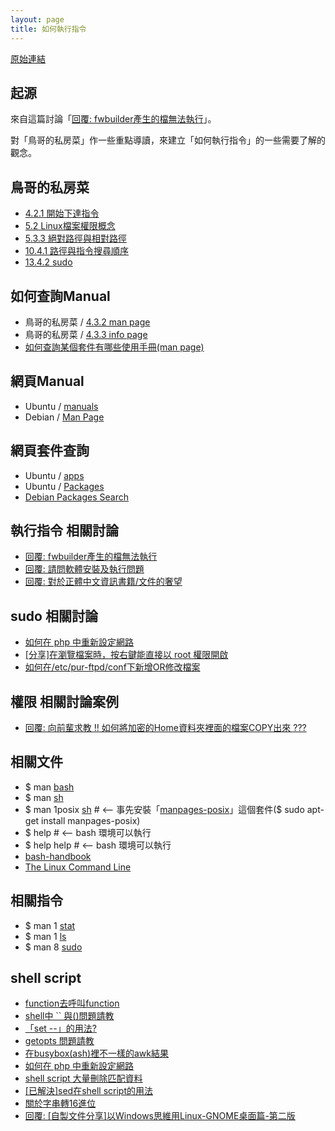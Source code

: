 ```yaml
---
layout: page
title: 如何執行指令
---
```


[原始連結](http://www.ubuntu-tw.org/modules/newbb/viewtopic.php?post_id=348698#forumpost348698)

## 起源

來自這篇討論「[回覆: fwbuilder產生的檔無法執行](http://www.ubuntu-tw.org/modules/newbb/viewtopic.php?post_id=348676#forumpost348676)」。

對「鳥哥的私房菜」作一些重點導讀，來建立「如何執行指令」的一些需要了解的觀念。


## 鳥哥的私房菜

* [4.2.1 開始下達指令](http://linux.vbird.org/linux_basic/0160startlinux.php#cmd_cmd)
* [5.2 Linux檔案權限概念](http://linux.vbird.org/linux_basic/0210filepermission.php#filepermission)
* [5.3.3 絕對路徑與相對路徑](http://linux.vbird.org/linux_basic/0210filepermission.php#dir_path)
* [10.4.1 路徑與指令搜尋順序](http://linux.vbird.org/linux_basic/0320bash.php#settings_path)
* [13.4.2 sudo](http://linux.vbird.org/linux_basic/0410accountmanager.php#sudo)

## 如何查詢Manual

* 鳥哥的私房菜 / [4.3.2 man page](http://linux.vbird.org/linux_basic/0160startlinux.php#manual_man)
* 鳥哥的私房菜 / [4.3.3 info page](http://linux.vbird.org/linux_basic/0160startlinux.php#manual_info)
* [如何查詢某個套件有哪些使用手冊(man page)](http://samwhelp.github.io/book-ubuntu-basic-skill/book/content/manual/how-to-find-out-manpages-by-a-package.html)

## 網頁Manual

* Ubuntu / [manuals](http://manpages.ubuntu.com/)
* Debian / [Man Page](http://manpages.debian.org/cgi-bin/man.cgi)

## 網頁套件查詢

* Ubuntu / [apps](https://apps.ubuntu.com/cat/)
* Ubuntu / [Packages](http://packages.ubuntu.com/)
* [Debian Packages Search](https://packages.debian.org/index)



## 執行指令 相關討論

* [回覆: fwbuilder產生的檔無法執行](http://www.ubuntu-tw.org/modules/newbb/viewtopic.php?post_id=348676#forumpost348676)
* [回覆: 請問軟體安裝及執行問題](http://www.ubuntu-tw.org/modules/newbb/viewtopic.php?post_id=348392#forumpost348392)
* [回覆: 對於正體中文資訊書籍/文件的奢望](http://www.ubuntu-tw.org/modules/newbb/viewtopic.php?post_id=348438#forumpost348438)

## sudo 相關討論

* [如何在 php 中重新設定網路](http://www.ubuntu-tw.org/modules/newbb/viewtopic.php?post_id=334758#forumpost334758)
* [[分享]在瀏覽檔案時，按右鍵能直接以 root 權限開啟](http://www.ubuntu-tw.org/modules/newbb/viewtopic.php?post_id=326794#forumpost326794)
* [如何在/etc/pur-ftpd/conf下新增OR修改檔案](http://www.ubuntu-tw.org/modules/newbb/viewtopic.php?post_id=348236#forumpost348236)

## 權限 相關討論案例

* [回覆: 向前輩求教 !! 如何將加密的Home資料夾裡面的檔案COPY出來 ???](http://www.ubuntu-tw.org/modules/newbb/viewtopic.php?post_id=347794#forumpost347794)


## 相關文件

* $ man [bash](http://manpages.ubuntu.com/manpages/trusty/en/man1/bash.1.html)
* $ man [sh](http://manpages.ubuntu.com/manpages/trusty/en/man1/sh.1.html)
* $ man 1posix [sh](http://manpages.ubuntu.com/manpages/trusty/en/man1/sh.1posix.html)  # <-- 事先安裝「[manpages-posix](http://packages.ubuntu.com/trusty/manpages-posix)」這個套件($ sudo apt-get install manpages-posix)
* $ help # <-- bash 環境可以執行
* $ help help # <-- bash 環境可以執行
* [bash-handbook](https://github.com/denysdovhan/bash-handbook)
* [The Linux Command Line](http://linuxcommand.org/tlcl.php)

## 相關指令

* $ man 1 [stat](http://manpages.ubuntu.com/manpages/trusty/en/man1/stat.1.html)
* $ man 1 [ls](http://manpages.ubuntu.com/manpages/trusty/en/man1/ls.1.html)
* $ man 8 [sudo](http://manpages.ubuntu.com/manpages/trusty/en/man8/sudo.8.html)


## shell script

* [function去呼叫function](http://www.ubuntu-tw.org/modules/newbb/viewtopic.php?post_id=350648#forumpost350648)
* [shell中 `` 與()問題請教](http://www.ubuntu-tw.org/modules/newbb/viewtopic.php?post_id=350768#forumpost350768)
* [「set --」的用法?](http://www.ubuntu-tw.org/modules/newbb/viewtopic.php?post_id=350924#forumpost350924)
* [getopts 問題請教](http://www.ubuntu-tw.org/modules/newbb/viewtopic.php?post_id=350994#forumpost350994)
* [在busybox(ash)裡不一樣的awk結果](http://www.ubuntu-tw.org/modules/newbb/viewtopic.php?post_id=340670#forumpost340670)
* [如何在 php 中重新設定網路](http://www.ubuntu-tw.org/modules/newbb/viewtopic.php?post_id=334758#forumpost334758)
* [shell script 大量刪除匹配資料](http://www.ubuntu-tw.org/modules/newbb/viewtopic.php?post_id=332254#forumpost332254)
* [[已解決]sed在shell script的用法](http://www.ubuntu-tw.org/modules/newbb/viewtopic.php?post_id=330990#forumpost330990)
* [關於字串轉16進位](http://www.ubuntu-tw.org/modules/newbb/viewtopic.php?post_id=335348#forumpost335348)
* [回覆: [自製文件分享]以Windows思維用Linux-GNOME桌面篇-第二版](http://www.ubuntu-tw.org/modules/newbb/viewtopic.php?post_id=351316#forumpost351316)
